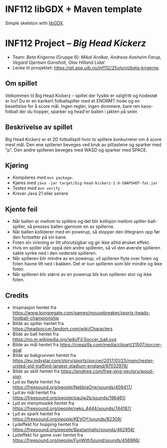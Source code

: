 # INF112 libGDX + Maven template 
Simple skeleton with [libGDX](https://libgdx.com/). 

# INF112 Project – *Big Head Kickerz*

* Team: *Beta Krigerne* (Gruppe 6): *Mikal Arolkar, Andreas Aasheim Farup, Vegard Gjertsen Gonsholt, Olav Hilland Lidal*
* Lenke til prosjektet: https://git.app.uib.no/inf112/25v/proj/beta-krigerne.

## Om spillet
Velkommen til Big Head Kickerz – spillet der fysikk er valgfritt og hodestøt er lov! 
Du er en karikert fotballspiller med et ENORMT hode og en besettelse for å score mål. 
Ingen regler, ingen dommere, bare ren kaos-fotball der du hopper, sparker og head'er ballen
i jakten på seier.

## Beskrivelse av spillet
Big Head Kickerz er et 2D fotballspill hvor to spillere konkurrerer om å score mest mål.
Den ene spilleren beveges ved bruk av piltastene og sparker med "p". Den andre spilleren beveges med
WASD og sparker med SPACE. 

## Kjøring
* Kompileres med `mvn package`.
* Kjøres med `java -jar target/big-head-kickerz-1.0-SNAPSHOT-fat.jar`
* Testes med `mvn verify`
* Krever Java 21 eller senere

## Kjente feil
* Når ballen er mellom to spillere og det blir kollisjon mellom spiller-ball-spiller, så presses ballen gjennom en av spillerne.
* Når ballen kolliderer med en powerup, så stopper den littegrann opp før den fortsetter på sin bane.
* Foten sin virkning er litt uforutsigbar og gir ikke alltid ønsket effekt.
* Hvis en spiller står oppå den andre spilleren, så vil den øverste spilleren sakte synke ned i den nederste spilleren.
* Når spilleren blir mindre av en powerup, vil spilleren flyte over foten og foten havne litt ned i bakken. Det er kun spilleren som blir mindre og ikke foten. 
* Når spilleren blir større av en powerup blir kun spilleren stor og ikke foten. 

## Credits
- Inspirasjon hentet fra https://www.kongregate.com/games/mousebreaker/sports-heads-football-championship
- Bilde av spiller hentet fra https://headsoccer.fandom.com/wiki/Characters
- Bilde av ball hentet fra https://no.m.wikipedia.org/wiki/Fil:Soccer_ball.svg
- Bilde av mål hentet fra https://creazilla.com/media/clipart/21507/soccer-goal
- Bilde av bakgrunnen hentet fra https://eu.indystar.com/story/sports/soccer/2017/01/25/manchester-united-old-trafford-largest-stadium-england/97032978/
- Bilde av skilt hentet fra https://pngtree.com/free-png-vectors/wood-sign
- Lyd av fløyte hentet fra https://freesound.org/people/NebbiaOne/sounds/408417/
- Lyd av mål hentet fra https://freesound.org/people/paulw2k/sounds/196461/
- Lyd av menymusikk hentet fra https://freesound.org/people/neko_4444/sounds/744187/
- Lyd av spark hentet fra https://freesound.org/people/KEVOY/sounds/82309/
- Lydeffekt for hopping hentet fra https://freesound.org/people/Bastianhallo/sounds/462958/
- Lydeffekt for game over hentet fra https://freesound.org/people/FunWithSound/sounds/456966/

